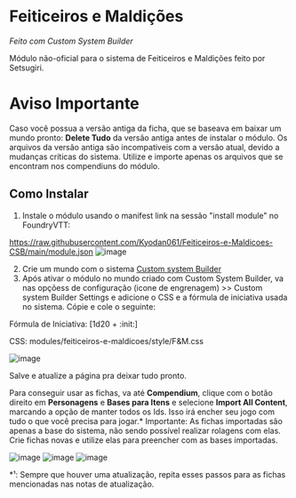 # Feiticeiros e Maldições
*Feito com Custom System Builder*

Módulo não-oficial para o sistema de Feiticeiros e Maldições feito por Setsugiri.

# Aviso Importante
Caso você possua a versão antiga da ficha, que se baseava em baixar um mundo pronto: **Delete Tudo** da versão antiga antes de instalar o módulo. Os arquivos da versão antiga são incompativeis com a versão atual, devido a mudanças críticas do sistema. Utilize e importe apenas os arquivos que se encontram nos compendiuns do módulo.

## Como Instalar

1. Instale o módulo usando o manifest link na sessão "install module" no FoundryVTT:

https://raw.githubusercontent.com/Kyodan061/Feiticeiros-e-Maldicoes-CSB/main/module.json
![image](https://github.com/user-attachments/assets/0bd53450-e1eb-456c-85a0-3991553fd9c0)

2. Crie um mundo com o sistema [Custom system Builder](https://foundryvtt.com/packages/custom-system-builder)
3. Após ativar o módulo no mundo criado com Custom System Builder, va nas opçõess de configuração (icone de engrenagem) >> Custom system Builder Settings e adicione o CSS e a fórmula de iniciativa usada no sistema. Cópie e cole o seguinte:

Fórmula de Iniciativa: [1d20 + :init:]

CSS: modules/feiticeiros-e-maldicoes/style/F&M.css

![image](https://github.com/user-attachments/assets/9aaacfcd-be52-44d3-b01e-4115abd80204)

Salve e atualize a página pra deixar tudo pronto.

Para conseguir usar as fichas, va até **Compendium**, clique com o botão direito em **Personagens** e **Bases para Itens** e selecione **Import All Content**, marcando a opção de manter todos os Ids. Isso irá encher seu jogo com tudo o que você precisa para jogar.*
Importante: As fichas importadas são apenas a base do sistema, não sendo possível realizar rolagens com elas. Crie fichas novas e utilize elas para preencher com as bases importadas.

![image](https://github.com/user-attachments/assets/3fd9e251-35f2-42b3-b8a3-3f86473340c5)
![image](https://github.com/user-attachments/assets/78da2e65-94c4-4623-af72-2c5d5a617775)
![image](https://github.com/user-attachments/assets/3c2b5f33-986b-4adc-83ad-e01380ccfdc0)


*¹: Sempre que houver uma atualização, repita esses passos para as fichas mencionadas nas notas de atualização. 

